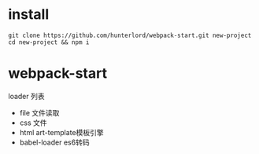 # install

```shell
git clone https://github.com/hunterlord/webpack-start.git new-project
cd new-project && npm i
```

# webpack-start

loader 列表

* file 文件读取
* css 文件
* html art-template模板引擎
* babel-loader es6转码

